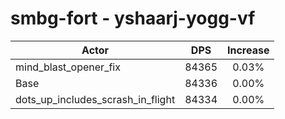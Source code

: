 # smbg-fort - yshaarj-yogg-vf
| Actor | DPS | Increase |
|---|:---:|:---:|
|mind_blast_opener_fix|84365|0.03%|
|Base|84336|0.00%|
|dots_up_includes_scrash_in_flight|84334|0.00%|
